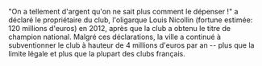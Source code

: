 "On a tellement d'argent qu'on ne sait plus comment le dépenser !" a déclaré le propriétaire du club, l'oligarque Louis Nicollin (fortune estimée: 120 millions d'euros) en 2012, après que la club a obtenu le titre de champion national. Malgré ces déclarations, la ville a continué à subventionner le club à hauteur de 4 millions d'euros par an -- plus que la limite légale et plus que la plupart des clubs français.